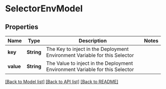 # SelectorEnvModel

## Properties

Name | Type | Description | Notes
------------ | ------------- | ------------- | -------------
**key** | **String** | The Key to inject in the Deployment Environment Variable for this Selector | 
**value** | **String** | The Value to inject in the Deployment Environment Variable for this Selector | 

[[Back to Model list]](../README.md#documentation-for-models) [[Back to API list]](../README.md#documentation-for-api-endpoints) [[Back to README]](../README.md)


